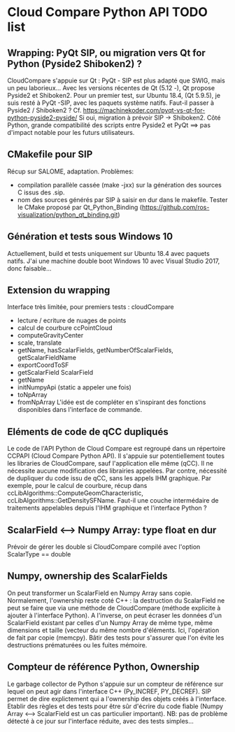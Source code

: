 Cloud Compare Python API TODO list
==================================

Wrapping: PyQt SIP, ou migration vers Qt for Python (Pyside2 Shiboken2) ?
-------------------------------------------------------------------------

CloudCompare s'appuie sur Qt : PyQt - SIP est plus adapté que SWIG, mais un peu laborieux...
Avec les versions récentes de Qt (5.12 -), Qt propose Pyside2 et Shiboken2.
Pour un premier test, sur Ubuntu 18.4, (Qt 5.9.5), je suis resté à PyQt -SIP, avec les paquets système natifs.
Faut-il passer à Pyside2 / Shiboken2 ? 
Cf. https://machinekoder.com/pyqt-vs-qt-for-python-pyside2-pyside/
Si oui, migration à prévoir SIP -> Shiboken2. 
Côté Python, grande compatibilité des scripts entre Pyside2 et PyQt ==> pas d'impact notable pour les futurs utilisateurs.

CMakefile pour SIP
------------------
Récup sur SALOME, adaptation.
Problèmes:
- compilation parallèle cassée (make -jxx) sur la génération des sources C issus des .sip.
- nom des sources générés par SIP à saisir en dur dans le makefile.
Tester le CMake proposé par Qt_Python_Binding (https://github.com/ros-visualization/python_qt_binding.git)

Génération et tests sous Windows 10
-----------------------------------
Actuellement, build et tests uniquement sur Ubuntu 18.4 avec paquets natifs.
J'ai une machine double boot Windows 10 avec Visual Studio 2017, donc faisable...

Extension du wrapping
---------------------
Interface très limitée, pour premiers tests :
cloudCompare
- lecture / ecriture de nuages de points
- calcul de courbure
ccPointCloud
- computeGravityCenter
- scale, translate
- getName, hasScalarFields, getNumberOfScalarFields, getScalarFieldName
- exportCoordToSF
- getScalarField
ScalarField
- getName
- initNumpyApi (static a appeler une fois)
- toNpArray
- fromNpArray
L'idée est de compléter en s'inspirant des fonctions disponibles dans l'interface de commande.

Eléments de code de qCC dupliqués
---------------------------------
Le code de l'API Python de Cloud Compare est regroupé dans un répertoire CCPAPI (Cloud Compare Python API).
Il s'appuie sur potentiellement toutes les libraries de CloudCompare, sauf l'application elle même (qCC).
Il ne nécessite aucune modification des librairies appelées.
Par contre, nécessité de dupliquer du code issu de qCC, sans les appels IHM graphique.
Par exemple, pour le calcul de courbure, récup dans ccLibAlgorithms::ComputeGeomCharacteristic, ccLibAlgorithms::GetDensitySFName.
Faut-il une couche intermédaire de traitements appelables depuis l'IHM graphique et l'interface Python ?

ScalarField <--> Numpy Array: type float en dur
-----------------------------------------------
Prévoir de gérer les double si CloudCompare compilé avec l'option ScalarType == double

Numpy, ownership des ScalarFields
---------------------------------
On peut transformer un ScalarField en Numpy Array sans copie.
Normalement, l'ownership reste coté C++ : la destruction du ScalarField ne peut se faire que via une méthode de CloudCompare (méthode explicite à ajouter à l'interface Python).
A l'inverse, on peut écraser les données d'un ScalarField existant par celles d'un Numpy Array de même type, même dimensions et taille (vecteur du même nombre d'éléments.
Ici, l'opération de fait par copie (memcpy).
Bâtir des tests pour s'assurer que l'on évite les destructions prématurées ou les fuites mémoire.

Compteur de référence Python, Ownership
---------------------------------------
Le garbage collector de Python s'appuie sur un compteur de référence sur lequel on peut agir dans l'interface C++ (Py_INCREF, PY_DECREF).
SIP permet de dire explictement qui a l'ownership des objets créés à l'interface.
Etablir des règles et des tests pour être sûr d'écrire du code fiable (Numpy Array <--> ScalarField est un cas particulier important).
NB: pas de problème détecté à ce jour sur l'interface réduite, avec des tests simples...




